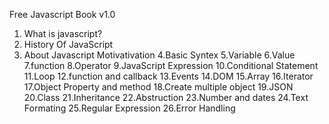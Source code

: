 Free Javascript Book v1.0

1. What is javascript?
2. History Of JavaScript
3. About Javascript Motivativation
4.Basic Syntex
5.Variable
6.Value
7.function
8.Operator
9.JavaScript Expression
10.Conditional Statement
11.Loop
12.function and callback
13.Events
14.DOM
15.Array
16.Iterator
17.Object Property and method
18.Create multiple object
19.JSON
20.Class
21.Inheritance
22.Abstruction
23.Number and dates
24.Text Formating
25.Regular Expression
26.Error Handling
